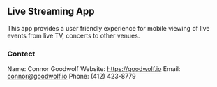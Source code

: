 ## Live Streaming App

This app provides a user friendly experience for mobile viewing of live events from live TV, concerts to other venues.

### Contect

Name: Connor Goodwolf
Website: https://goodwolf.io
Email: connor@goodwolf.io
Phone: (412) 423-8779
